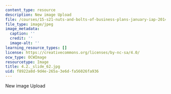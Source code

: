 ```yaml
---
content_type: resource
description: New image Upload
file: /courses/15-s21-nuts-and-bolts-of-business-plans-january-iap-2014/f8922a8d9d4e265a3e6dfa56026fa936_4.2._slide_62.jpg
file_type: image/jpeg
image_metadata:
  caption: ''
  credit: ''
  image-alt: ''
learning_resource_types: []
license: https://creativecommons.org/licenses/by-nc-sa/4.0/
ocw_type: OCWImage
resourcetype: Image
title: 4.2._slide_62.jpg
uid: f8922a8d-9d4e-265a-3e6d-fa56026fa936
---
```

New image Upload